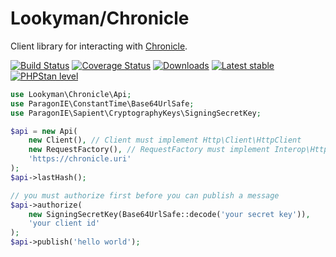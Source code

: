 # Lookyman/Chronicle

Client library for interacting with [Chronicle](https://github.com/paragonie/chronicle).

[![Build Status](https://travis-ci.org/lookyman/chronicle-api.svg?branch=master)](https://travis-ci.org/lookyman/chronicle-api)
[![Coverage Status](https://coveralls.io/repos/github/lookyman/chronicle-api/badge.svg?branch=master)](https://coveralls.io/github/lookyman/chronicle-api?branch=master)
[![Downloads](https://img.shields.io/packagist/dt/lookyman/chronicle-api.svg)](https://packagist.org/packages/lookyman/chronicle-api)
[![Latest stable](https://img.shields.io/packagist/v/lookyman/chronicle-api.svg)](https://packagist.org/packages/lookyman/chronicle-api)
[![PHPStan level](https://img.shields.io/badge/PHPStan-7-brightgreen.svg)](https://img.shields.io/badge/PHPStan-7-brightgreen.svg)

```php
use Lookyman\Chronicle\Api;
use ParagonIE\ConstantTime\Base64UrlSafe;
use ParagonIE\Sapient\CryptographyKeys\SigningSecretKey;

$api = new Api(
	new Client(), // Client must implement Http\Client\HttpClient
	new RequestFactory(), // RequestFactory must implement Interop\Http\Factory\RequestFactoryInterface
	'https://chronicle.uri'
);
$api->lastHash();

// you must authorize first before you can publish a message
$api->authorize(
	new SigningSecretKey(Base64UrlSafe::decode('your secret key')),
	'your client id'
);
$api->publish('hello world');
```
